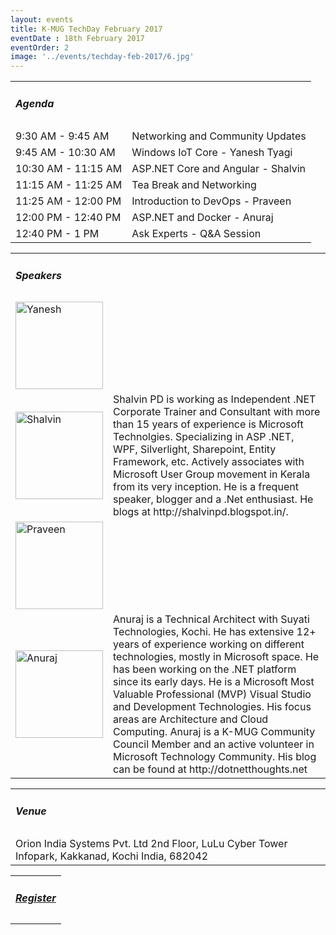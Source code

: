 ```yaml
---
layout: events
title: K-MUG TechDay February 2017
eventDate : 18th February 2017
eventOrder: 2
image: '../events/techday-feb-2017/6.jpg'
---
```

<div class="col-lg-10 col-lg-offset-1 text-center">
    <table class="table">
        <tr><td colspan="2"><h5>Agenda</h5></td></tr>
        <tr><td class="col-md-6">9:30 AM - 9:45 AM</td><td class="col-md-6">Networking and Community Updates</td></tr>
        <tr><td class="col-md-6">9:45 AM - 10:30 AM</td><td class="col-md-6">Windows IoT Core - Yanesh Tyagi</td></tr>
        <tr><td class="col-md-6">10:30 AM - 11:15 AM</td><td class="col-md-6">ASP.NET Core and Angular - Shalvin</td></tr>
        <tr><td class="col-md-6">11:15 AM - 11:25 AM</td><td class="col-md-6">Tea Break and Networking</td></tr>
        <tr><td class="col-md-6">11:25 AM - 12:00 PM</td><td class="col-md-6">Introduction to DevOps - Praveen</td></tr>
        <tr><td class="col-md-6">12:00 PM - 12:40 PM</td><td class="col-md-6">ASP.NET and Docker - Anuraj</td></tr>
        <tr><td class="col-md-6">12:40 PM - 1 PM</td><td class="col-md-6">Ask Experts - Q&amp;A Session</td></tr>
    </table>
    <table class="table">
        <tr><td colspan="2"><h5>Speakers</h5></td></tr>
        <tr><td class="col-md-3">
            <img src="../../img/people/yanesh.jpg" alt="Yanesh" style="width:140px; height:140px" class="img-thumbnail" />
        </td><td class="col-md-9 text-justify"></td></tr>
         <tr><td class="col-md-3">
            <img src="../../img/people/shalvin.jpg" alt="Shalvin" style="width:140px; height:140px" class="img-thumbnail" />
        </td><td class="col-md-9 text-justify">Shalvin PD is working as Independent .NET Corporate Trainer and Consultant with more than 15 years of experience is Microsoft Technolgies. Specializing in ASP .NET, WPF, Silverlight, Sharepoint, Entity Framework, etc. Actively associates with Microsoft User Group movement in Kerala from its very inception. He is a frequent speaker, blogger and a .Net enthusiast.  He blogs at http://shalvinpd.blogspot.in/.</td></tr>
        <tr><td class="col-md-3">
            <img src="../../img/people/praveen.jpg" alt="Praveen" style="width:140px; height:140px" class="img-thumbnail" />
        </td><td class="col-md-9 text-justify"></td></tr>
        <tr><td class="col-md-3">
            <img src="../../img/people/anuraj.jpg" alt="Anuraj" style="width:140px; height:140px" class="img-thumbnail" />
        </td><td class="col-md-9 text-justify">Anuraj is a Technical Architect with Suyati Technologies, Kochi. He has extensive 12+ years of experience working on different technologies, mostly in Microsoft space. He has been working on the .NET platform since its early days. He is a Microsoft Most Valuable Professional (MVP) Visual Studio and Development Technologies. His focus areas are Architecture and Cloud Computing. Anuraj is a K-MUG Community Council Member and an active volunteer in Microsoft Technology Community. His blog can be found at http://dotnetthoughts.net</td></tr>
    </table>
    <table class="table">
        <tr><td colspan="2"><h5>Venue</h5></td></tr>
        <tr><td colspan="2">
        Orion India Systems Pvt. Ltd
        2nd Floor, LuLu Cyber Tower
        Infopark, Kakkanad, Kochi
        India, 682042
        </td></tr>
    </table>
    <table class="table">
        <tr><td colspan="2"><h5><a href="https://kmugtechdayfeb2017.eventbrite.com">Register</a></h5></td></tr>
    </table>
</div>